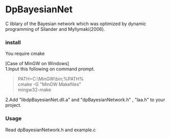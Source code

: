 DpBayesianNet
=============

C liblary of the Bayesian network which was optimized by dynamic programming of Silander and Myllymaki(2006).  

### install
You require cmake

[Case of MinGW on Windows]  
1.Input this following on command prompt.  
> PATH=C:\MinGW\bin;%PATH%  
> cmake -G "MinGW Makefiles"  
> mingw32-make  

2.Add "libdpBayesianNet.dll.a" and "dpBayesianNetwork.h" , "laa.h" to your project.

### Usage
Read dpBayesianNetwork.h and example.c
